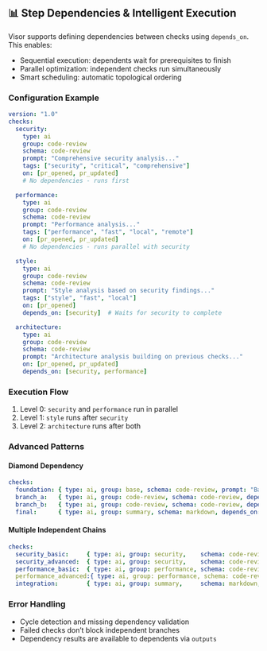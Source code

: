 ## 📊 Step Dependencies & Intelligent Execution

Visor supports defining dependencies between checks using `depends_on`. This enables:

- Sequential execution: dependents wait for prerequisites to finish
- Parallel optimization: independent checks run simultaneously
- Smart scheduling: automatic topological ordering

### Configuration Example

```yaml
version: "1.0"
checks:
  security:
    type: ai
    group: code-review
    schema: code-review
    prompt: "Comprehensive security analysis..."
    tags: ["security", "critical", "comprehensive"]
    on: [pr_opened, pr_updated]
    # No dependencies - runs first

  performance:
    type: ai
    group: code-review
    schema: code-review
    prompt: "Performance analysis..."
    tags: ["performance", "fast", "local", "remote"]
    on: [pr_opened, pr_updated]
    # No dependencies - runs parallel with security

  style:
    type: ai
    group: code-review
    schema: code-review
    prompt: "Style analysis based on security findings..."
    tags: ["style", "fast", "local"]
    on: [pr_opened]
    depends_on: [security]  # Waits for security to complete

  architecture:
    type: ai
    group: code-review
    schema: code-review
    prompt: "Architecture analysis building on previous checks..."
    on: [pr_opened, pr_updated]
    depends_on: [security, performance]
```

### Execution Flow

1. Level 0: `security` and `performance` run in parallel
2. Level 1: `style` runs after `security`
3. Level 2: `architecture` runs after both

### Advanced Patterns

#### Diamond Dependency
```yaml
checks:
  foundation: { type: ai, group: base, schema: code-review, prompt: "Base analysis" }
  branch_a:   { type: ai, group: code-review, schema: code-review, depends_on: [foundation] }
  branch_b:   { type: ai, group: code-review, schema: code-review, depends_on: [foundation] }
  final:      { type: ai, group: summary, schema: markdown, depends_on: [branch_a, branch_b] }
```

#### Multiple Independent Chains
```yaml
checks:
  security_basic:     { type: ai, group: security,    schema: code-review }
  security_advanced:  { type: ai, group: security,    schema: code-review, depends_on: [security_basic] }
  performance_basic:  { type: ai, group: performance, schema: code-review }
  performance_advanced:{ type: ai, group: performance, schema: code-review, depends_on: [performance_basic] }
  integration:        { type: ai, group: summary,     schema: markdown, depends_on: [security_advanced, performance_advanced] }
```

### Error Handling

- Cycle detection and missing dependency validation
- Failed checks don’t block independent branches
- Dependency results are available to dependents via `outputs`

